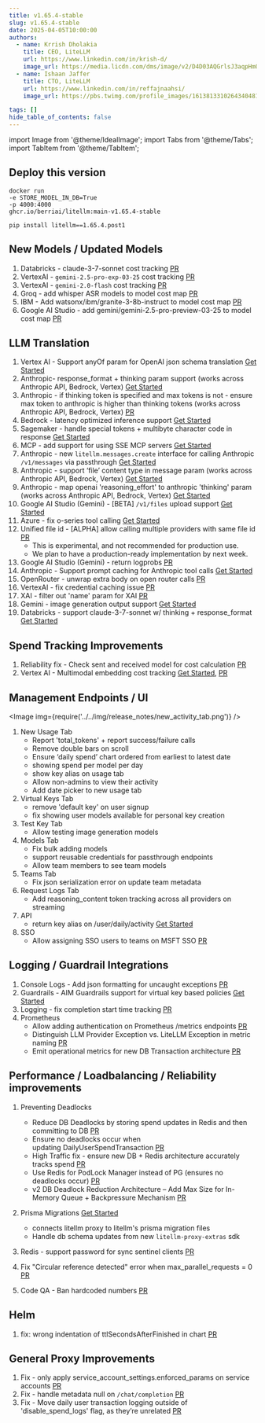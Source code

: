 ```yaml
---
title: v1.65.4-stable
slug: v1.65.4-stable
date: 2025-04-05T10:00:00
authors:
  - name: Krrish Dholakia
    title: CEO, LiteLLM
    url: https://www.linkedin.com/in/krish-d/
    image_url: https://media.licdn.com/dms/image/v2/D4D03AQGrlsJ3aqpHmQ/profile-displayphoto-shrink_400_400/B4DZSAzgP7HYAg-/0/1737327772964?e=1749686400&v=beta&t=Hkl3U8Ps0VtvNxX0BNNq24b4dtX5wQaPFp6oiKCIHD8
  - name: Ishaan Jaffer
    title: CTO, LiteLLM
    url: https://www.linkedin.com/in/reffajnaahsi/
    image_url: https://pbs.twimg.com/profile_images/1613813310264340481/lz54oEiB_400x400.jpg

tags: []
hide_table_of_contents: false
---
```


import Image from '@theme/IdealImage';
import Tabs from '@theme/Tabs';
import TabItem from '@theme/TabItem';

## Deploy this version

<Tabs>
<TabItem value="docker" label="Docker">

``` showLineNumbers title="docker run litellm"
docker run
-e STORE_MODEL_IN_DB=True
-p 4000:4000
ghcr.io/berriai/litellm:main-v1.65.4-stable
```
</TabItem>

<TabItem value="pip" label="Pip">

``` showLineNumbers title="pip install litellm"
pip install litellm==1.65.4.post1
```
</TabItem>
</Tabs>

## New Models / Updated Models
1. Databricks - claude-3-7-sonnet cost tracking [PR](https://github.com/BerriAI/litellm/blob/52b35cd8093b9ad833987b24f494586a1e923209/model_prices_and_context_window.json#L10350)
2. VertexAI - `gemini-2.5-pro-exp-03-25` cost tracking [PR](https://github.com/BerriAI/litellm/blob/52b35cd8093b9ad833987b24f494586a1e923209/model_prices_and_context_window.json#L4492)
3. VertexAI - `gemini-2.0-flash` cost tracking [PR](https://github.com/BerriAI/litellm/blob/52b35cd8093b9ad833987b24f494586a1e923209/model_prices_and_context_window.json#L4689)
4. Groq - add whisper ASR models to model cost map [PR](https://github.com/BerriAI/litellm/blob/52b35cd8093b9ad833987b24f494586a1e923209/model_prices_and_context_window.json#L3324)
5. IBM - Add watsonx/ibm/granite-3-8b-instruct to model cost map [PR](https://github.com/BerriAI/litellm/blob/52b35cd8093b9ad833987b24f494586a1e923209/model_prices_and_context_window.json#L91)
6. Google AI Studio - add gemini/gemini-2.5-pro-preview-03-25 to model cost map [PR](https://github.com/BerriAI/litellm/blob/52b35cd8093b9ad833987b24f494586a1e923209/model_prices_and_context_window.json#L4850)

## LLM Translation
1. Vertex AI - Support anyOf param for OpenAI json schema translation [Get Started](https://docs.litellm.ai/docs/providers/vertex#json-schema)
2. Anthropic- response_format + thinking param support  (works across Anthropic API, Bedrock, Vertex) [Get Started](https://docs.litellm.ai/docs/reasoning_content)
3. Anthropic - if thinking token is specified and max tokens is not - ensure max token to anthropic is higher than thinking tokens (works across Anthropic API, Bedrock, Vertex) [PR](https://github.com/BerriAI/litellm/pull/9594)
4. Bedrock - latency optimized inference support [Get Started](https://docs.litellm.ai/docs/providers/bedrock#usage---latency-optimized-inference)
5. Sagemaker - handle special tokens + multibyte character code in response [Get Started](https://docs.litellm.ai/docs/providers/aws_sagemaker)
6. MCP - add support for using SSE MCP servers [Get Started](https://docs.litellm.ai/docs/mcp#usage)
8. Anthropic - new `litellm.messages.create` interface for calling Anthropic `/v1/messages` via passthrough [Get Started](https://docs.litellm.ai/docs/anthropic_unified#usage)
11. Anthropic - support ‘file’ content type in message param (works across Anthropic API, Bedrock, Vertex) [Get Started](https://docs.litellm.ai/docs/providers/anthropic#usage---pdf)
12. Anthropic - map openai 'reasoning_effort' to anthropic 'thinking' param (works across Anthropic API, Bedrock, Vertex) [Get Started](https://docs.litellm.ai/docs/providers/anthropic#usage---thinking--reasoning_content)
13. Google AI Studio (Gemini) - [BETA] `/v1/files` upload support [Get Started](../../docs/providers/google_ai_studio/files) 
14. Azure - fix o-series tool calling [Get Started](../../docs/providers/azure#tool-calling--function-calling)
15. Unified file id - [ALPHA] allow calling multiple providers with same file id [PR](https://github.com/BerriAI/litellm/pull/9718)
    - This is experimental, and not recommended for production use.
    - We plan to have a production-ready implementation by next week.
16. Google AI Studio (Gemini) - return logprobs [PR](https://github.com/BerriAI/litellm/pull/9713)
17. Anthropic - Support prompt caching for Anthropic tool calls [Get Started](https://docs.litellm.ai/docs/completion/prompt_caching)
18. OpenRouter - unwrap extra body on open router calls [PR](https://github.com/BerriAI/litellm/pull/9747)
19. VertexAI - fix credential caching issue [PR](https://github.com/BerriAI/litellm/pull/9756)
20. XAI - filter out 'name' param for XAI [PR](https://github.com/BerriAI/litellm/pull/9761)
21. Gemini - image generation output support [Get Started](../../docs/providers/gemini#image-generation)
22. Databricks - support claude-3-7-sonnet w/ thinking + response_format [Get Started](../../docs/providers/databricks#usage---thinking--reasoning_content)

## Spend Tracking Improvements
1. Reliability fix  - Check sent and received model for cost calculation [PR](https://github.com/BerriAI/litellm/pull/9669)
2. Vertex AI - Multimodal embedding cost tracking [Get Started](https://docs.litellm.ai/docs/providers/vertex#multi-modal-embeddings), [PR](https://github.com/BerriAI/litellm/pull/9623)

## Management Endpoints / UI

<Image img={require('../../img/release_notes/new_activity_tab.png')} />

1. New Usage Tab
    - Report 'total_tokens' + report success/failure calls
    - Remove double bars on scroll
    - Ensure ‘daily spend’ chart ordered from earliest to latest date
    - showing spend per model per day
    - show key alias on usage tab
    - Allow non-admins to view their activity
    - Add date picker to new usage tab
2. Virtual Keys Tab
    - remove 'default key' on user signup
    - fix showing user models available for personal key creation
3. Test Key Tab
    - Allow testing image generation models
4. Models Tab
    - Fix bulk adding models 
    - support reusable credentials for passthrough endpoints
    - Allow team members to see team models
5. Teams Tab
    - Fix json serialization error on update team metadata
6. Request Logs Tab
    - Add reasoning_content token tracking across all providers on streaming
7. API 
    - return key alias on /user/daily/activity [Get Started](../../docs/proxy/cost_tracking#daily-spend-breakdown-api)
8. SSO
    - Allow assigning SSO users to teams on MSFT SSO [PR](https://github.com/BerriAI/litellm/pull/9745)

## Logging / Guardrail Integrations

1. Console Logs - Add json formatting for uncaught exceptions [PR](https://github.com/BerriAI/litellm/pull/9619)
2. Guardrails - AIM Guardrails support for virtual key based policies [Get Started](../../docs/proxy/guardrails/aim_security)
3. Logging - fix completion start time tracking [PR](https://github.com/BerriAI/litellm/pull/9688)
4. Prometheus
    - Allow adding authentication on Prometheus /metrics endpoints [PR](https://github.com/BerriAI/litellm/pull/9766)
    - Distinguish LLM Provider Exception vs. LiteLLM Exception in metric naming [PR](https://github.com/BerriAI/litellm/pull/9760)
    - Emit operational metrics for new DB Transaction architecture [PR](https://github.com/BerriAI/litellm/pull/9719)

## Performance / Loadbalancing / Reliability improvements
1. Preventing Deadlocks
    - Reduce DB Deadlocks by storing spend updates in Redis and then committing to DB [PR](https://github.com/BerriAI/litellm/pull/9608)
    - Ensure no deadlocks occur when updating DailyUserSpendTransaction [PR](https://github.com/BerriAI/litellm/pull/9690)
    - High Traffic fix - ensure new DB + Redis architecture accurately tracks spend [PR](https://github.com/BerriAI/litellm/pull/9673)
    - Use Redis for PodLock Manager instead of PG (ensures no deadlocks occur) [PR](https://github.com/BerriAI/litellm/pull/9715)
    - v2 DB Deadlock Reduction Architecture – Add Max Size for In-Memory Queue + Backpressure Mechanism [PR](https://github.com/BerriAI/litellm/pull/9759)
    
2. Prisma Migrations [Get Started](../../docs/proxy/prod#9-use-prisma-migrate-deploy)
    - connects litellm proxy to litellm's prisma migration files
    - Handle db schema updates from new `litellm-proxy-extras` sdk
3. Redis - support password for sync sentinel clients [PR](https://github.com/BerriAI/litellm/pull/9622)
4. Fix "Circular reference detected" error when max_parallel_requests = 0 [PR](https://github.com/BerriAI/litellm/pull/9671)
5. Code QA - Ban hardcoded numbers [PR](https://github.com/BerriAI/litellm/pull/9709)

## Helm
1. fix: wrong indentation of ttlSecondsAfterFinished in chart [PR](https://github.com/BerriAI/litellm/pull/9611)

## General Proxy Improvements
1. Fix - only apply service_account_settings.enforced_params on service accounts [PR](https://github.com/BerriAI/litellm/pull/9683)
2. Fix - handle metadata null on `/chat/completion` [PR](https://github.com/BerriAI/litellm/issues/9717)
3. Fix - Move daily user transaction logging outside of 'disable_spend_logs' flag, as they’re unrelated [PR](https://github.com/BerriAI/litellm/pull/9772)
